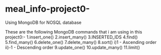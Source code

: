 # meal_info-project0-

Using MongoDB for NOSQL database

These are the following MongoDB commands that i am using in this project0:-
1.insert_one()
2.insert_many()
3.INSERTED_IDS
4.find()
5.find_many()
6.delete_one()
7.delete_many()
8.sort()
i)1 - Ascending order
ii)-1 - Descending order
9.update_one()
10.update_many()
11.limit()

